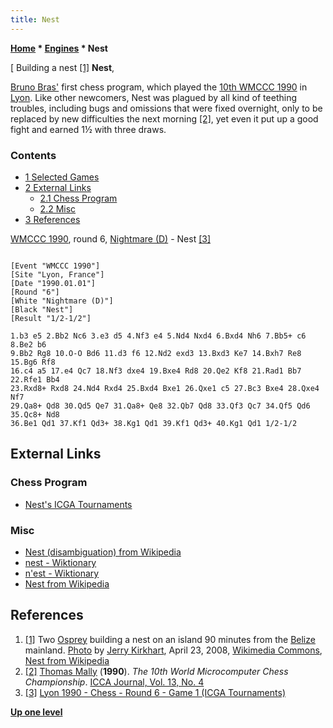 ```yaml
---
title: Nest
---
```

**[Home](Home "Home") \* [Engines](Engines "Engines") \* Nest**



[ Building a nest <a id="cite-note-1" href="#cite-ref-1">[1]</a>
**Nest**,  

[Bruno Bras'](Bruno_Bras "Bruno Bras") first chess program, which played the [10th WMCCC 1990](WMCCC_1990 "WMCCC 1990") in [Lyon](https://en.wikipedia.org/wiki/Lyon). 
Like other newcomers, Nest was plagued by all kind of teething troubles, including bugs and omissions that were fixed overnight, only to be replaced by new difficulties the next morning 
<a id="cite-note-2" href="#cite-ref-2">[2]</a>, 
yet even it put up a good fight and earned 1½ with three draws. 



### Contents


* [1 Selected Games](#selected-games)
* [2 External Links](#external-links)
	+ [2.1 Chess Program](#chess-program)
	+ [2.2 Misc](#misc)
* [3 References](#references)






[WMCCC 1990](WMCCC_1990 "WMCCC 1990"), round 6, [Nightmare (D)](Nightmare_GER "Nightmare GER") - Nest <a id="cite-note-3" href="#cite-ref-3">[3]</a>




```

[Event "WMCCC 1990"]
[Site "Lyon, France"]
[Date "1990.01.01"]
[Round "6"]
[White "Nightmare (D)"]
[Black "Nest"]
[Result "1/2-1/2"]

1.b3 e5 2.Bb2 Nc6 3.e3 d5 4.Nf3 e4 5.Nd4 Nxd4 6.Bxd4 Nh6 7.Bb5+ c6 8.Be2 b6 
9.Bb2 Rg8 10.O-O Bd6 11.d3 f6 12.Nd2 exd3 13.Bxd3 Ke7 14.Bxh7 Re8 15.Bg6 Rf8 
16.c4 a5 17.e4 Qc7 18.Nf3 dxe4 19.Bxe4 Rd8 20.Qe2 Kf8 21.Rad1 Bb7 22.Rfe1 Bb4 
23.Rxd8+ Rxd8 24.Nd4 Rxd4 25.Bxd4 Bxe1 26.Qxe1 c5 27.Bc3 Bxe4 28.Qxe4 Nf7 
29.Qa8+ Qd8 30.Qd5 Qe7 31.Qa8+ Qe8 32.Qb7 Qd8 33.Qf3 Qc7 34.Qf5 Qd6 35.Qc8+ Nd8 
36.Be1 Qd1 37.Kf1 Qd3+ 38.Kg1 Qd1 39.Kf1 Qd3+ 40.Kg1 Qd1 1/2-1/2 

```

## External Links


### Chess Program


* [Nest's ICGA Tournaments](https://www.game-ai-forum.org/icga-tournaments/program.php?id=344)


### Misc


* [Nest (disambiguation) from Wikipedia](https://en.wikipedia.org/wiki/Nest_%28disambiguation%29)
* [nest - Wiktionary](https://en.wiktionary.org/wiki/nest)
* [n'est - Wiktionary](https://en.wiktionary.org/wiki/n'est)
* [Nest from Wikipedia](https://en.wikipedia.org/wiki/Nest)


## References


1. <a id="cite-ref-1" href="#cite-note-1">[1]</a> Two [Osprey](https://en.wikipedia.org/wiki/Osprey) building a nest on an island 90 minutes from the [Belize](https://en.wikipedia.org/wiki/Belize) mainland. [Photo](https://commons.wikimedia.org/wiki/File:Pandion_haliaetus_-Belize_-building_nest-8.jpg) by [Jerry Kirkhart](https://www.flickr.com/photos/33466410@N00), April 23, 2008, [Wikimedia Commons](https://en.wikipedia.org/wiki/Wikimedia_Commons), [Nest from Wikipedia](https://en.wikipedia.org/wiki/Nest)
2. <a id="cite-ref-2" href="#cite-note-2">[2]</a> [Thomas Mally](Thomas_Mally "Thomas Mally") (**1990**). *The 10th World Microcomputer Chess Championship*. [ICCA Journal, Vol. 13, No. 4](ICGA_Journal#13_4 "ICGA Journal")
3. <a id="cite-ref-3" href="#cite-note-3">[3]</a> [Lyon 1990 - Chess - Round 6 - Game 1 (ICGA Tournaments)](https://www.game-ai-forum.org/icga-tournaments/round.php?tournament=60&round=6&id=1)

**[Up one level](Engines "Engines")**







 
